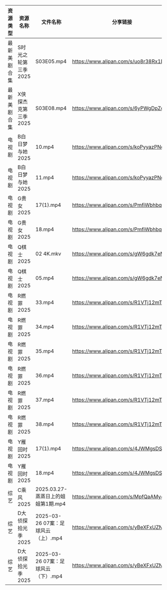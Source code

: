| 资源类型   | 资源名称         | 文件名称                       | 分享链接                                 | 更新时间                |
| ------ | ------------ | -------------------------- | ------------------------------------ | ------------------- |
| 最新美剧合集 | S时光之轮第三季2025 | S03E05.mp4                 | https://www.alipan.com/s/uo8r38Rx1DQ | 2025-03-27 18:07:27 |
| 最新美剧合集 | X侠探杰克第三季2025 | S03E08.mp4                 | https://www.alipan.com/s/6yPWgDpZc5Z | 2025-03-27 18:07:46 |
| 电视剧    | B白日梦与她2025   | 10.mp4                     | https://www.alipan.com/s/koPyyazPNd1 | 2025-03-27 13:05:14 |
| 电视剧    | B白日梦与她2025   | 11.mp4                     | https://www.alipan.com/s/koPyyazPNd1 | 2025-03-27 13:05:14 |
| 电视剧    | G贵女2025      | 17(1).mp4                  | https://www.alipan.com/s/PmfiWbhbqWJ | 2025-03-27 19:05:56 |
| 电视剧    | G贵女2025      | 18.mp4                     | https://www.alipan.com/s/PmfiWbhbqWJ | 2025-03-27 19:05:56 |
| 电视剧    | Q棋士2025      | 02 4K.mkv                  | https://www.alipan.com/s/gW6gdk7eMKN | 2025-03-27 00:06:39 |
| 电视剧    | Q棋士2025      | 05.mp4                     | https://www.alipan.com/s/gW6gdk7eMKN | 2025-03-27 00:06:39 |
| 电视剧    | R燃罪2025      | 33.mp4                     | https://www.alipan.com/s/R1VTj12mT2c | 2025-03-27 19:07:05 |
| 电视剧    | R燃罪2025      | 34.mp4                     | https://www.alipan.com/s/R1VTj12mT2c | 2025-03-27 19:07:05 |
| 电视剧    | R燃罪2025      | 35.mp4                     | https://www.alipan.com/s/R1VTj12mT2c | 2025-03-27 19:07:05 |
| 电视剧    | R燃罪2025      | 36.mp4                     | https://www.alipan.com/s/R1VTj12mT2c | 2025-03-27 19:07:05 |
| 电视剧    | R燃罪2025      | 37.mp4                     | https://www.alipan.com/s/R1VTj12mT2c | 2025-03-27 19:07:05 |
| 电视剧    | R燃罪2025      | 38.mp4                     | https://www.alipan.com/s/R1VTj12mT2c | 2025-03-27 19:07:04 |
| 电视剧    | Y雁回时2025     | 17(1).mp4                  | https://www.alipan.com/s/4JWMgsDShyg | 2025-03-27 19:07:45 |
| 电视剧    | Y雁回时2025     | 18.mp4                     | https://www.alipan.com/s/4JWMgsDShyg | 2025-03-27 19:07:45 |
| 综艺     | C乘风2025      | 2025.03.27-蒸蒸日上的姐姐第1期.mp4  | https://www.alipan.com/s/MpfQaAMy4Ly | 2025-03-27 19:08:12 |
| 综艺     | D大侦探拾光季2025  | 2025-03-26 07案：足球风云（上）.mp4 | https://www.alipan.com/s/yBeXFxUZNbB | 2025-03-27 00:08:07 |
| 综艺     | D大侦探拾光季2025  | 2025-03-26 07案：足球风云（下）.mp4 | https://www.alipan.com/s/yBeXFxUZNbB | 2025-03-27 00:08:06 |
